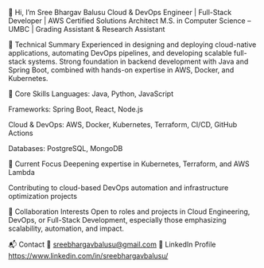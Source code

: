 👋 Hi, I’m Sree Bhargav Balusu
Cloud & DevOps Engineer | Full-Stack Developer | AWS Certified Solutions Architect
M.S. in Computer Science – UMBC | Grading Assistant & Research Assistant

🔧 Technical Summary
Experienced in designing and deploying cloud-native applications, automating DevOps pipelines, and developing scalable full-stack systems. Strong foundation in backend development with Java and Spring Boot, combined with hands-on expertise in AWS, Docker, and Kubernetes.

💼 Core Skills
Languages: Java, Python, JavaScript

Frameworks: Spring Boot, React, Node.js

Cloud & DevOps: AWS, Docker, Kubernetes, Terraform, CI/CD, GitHub Actions

Databases: PostgreSQL, MongoDB

🧠 Current Focus
Deepening expertise in Kubernetes, Terraform, and AWS Lambda

Contributing to cloud-based DevOps automation and infrastructure optimization projects

🤝 Collaboration Interests
Open to roles and projects in Cloud Engineering, DevOps, or Full-Stack Development, especially those emphasizing scalability, automation, and impact.

📬 Contact
📧 sreebhargavbalusu@gmail.com
🔗 LinkedIn Profile
https://www.linkedin.com/in/sreebhargavbalusu/

